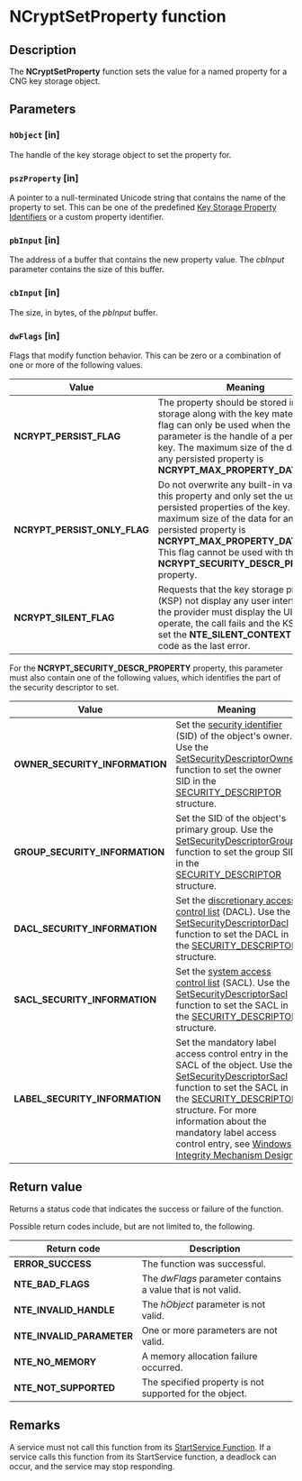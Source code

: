 # NCryptSetProperty function

## Description

The **NCryptSetProperty** function sets the value for a named property for a CNG key storage object.

## Parameters

### `hObject` [in]

The handle of the key storage object to set the property for.

### `pszProperty` [in]

A pointer to a null-terminated Unicode string that contains the name of the property to set. This can be one of the predefined [Key Storage Property Identifiers](https://learn.microsoft.com/windows/desktop/SecCNG/key-storage-property-identifiers) or a custom property identifier.

### `pbInput` [in]

The address of a buffer that contains the new property value. The *cbInput* parameter contains the size of this buffer.

### `cbInput` [in]

The size, in bytes, of the *pbInput* buffer.

### `dwFlags` [in]

Flags that modify function behavior. This can be zero or a combination of one or more of the following values.

| Value | Meaning |
| --- | --- |
| **NCRYPT_PERSIST_FLAG** | The property should be stored in key storage along with the key material. This flag can only be used when the *hObject* parameter is the handle of a persisted key. The maximum size of the data for any persisted property is **NCRYPT_MAX_PROPERTY_DATA** bytes. |
| **NCRYPT_PERSIST_ONLY_FLAG** | Do not overwrite any built-in values for this property and only set the user-persisted properties of the key. The maximum size of the data for any persisted property is **NCRYPT_MAX_PROPERTY_DATA** bytes. This flag cannot be used with the **NCRYPT_SECURITY_DESCR_PROPERTY** property. |
| **NCRYPT_SILENT_FLAG** | Requests that the key storage provider (KSP) not display any user interface. If the provider must display the UI to operate, the call fails and the KSP should set the **NTE_SILENT_CONTEXT** error code as the last error. |

For the **NCRYPT_SECURITY_DESCR_PROPERTY** property, this parameter must also contain one of the following values, which identifies the part of the security descriptor to set.

| Value | Meaning |
| --- | --- |
| **OWNER_SECURITY_INFORMATION** | Set the [security identifier](https://learn.microsoft.com/windows/desktop/SecGloss/s-gly) (SID) of the object's owner. Use the [SetSecurityDescriptorOwner](https://learn.microsoft.com/windows/desktop/api/securitybaseapi/nf-securitybaseapi-setsecuritydescriptorowner) function to set the owner SID in the [SECURITY_DESCRIPTOR](https://learn.microsoft.com/windows/desktop/api/winnt/ns-winnt-security_descriptor) structure. |
| **GROUP_SECURITY_INFORMATION** | Set the SID of the object's primary group. Use the [SetSecurityDescriptorGroup](https://learn.microsoft.com/windows/desktop/api/securitybaseapi/nf-securitybaseapi-setsecuritydescriptorgroup) function to set the group SID in the [SECURITY_DESCRIPTOR](https://learn.microsoft.com/windows/desktop/api/winnt/ns-winnt-security_descriptor) structure. |
| **DACL_SECURITY_INFORMATION** | Set the [discretionary access control list](https://learn.microsoft.com/windows/desktop/SecGloss/d-gly) (DACL). Use the [SetSecurityDescriptorDacl](https://learn.microsoft.com/windows/desktop/api/securitybaseapi/nf-securitybaseapi-setsecuritydescriptordacl) function to set the DACL in the [SECURITY_DESCRIPTOR](https://learn.microsoft.com/windows/desktop/api/winnt/ns-winnt-security_descriptor) structure. |
| **SACL_SECURITY_INFORMATION** | Set the [system access control list](https://learn.microsoft.com/windows/desktop/SecGloss/s-gly) (SACL). Use the [SetSecurityDescriptorSacl](https://learn.microsoft.com/windows/desktop/api/securitybaseapi/nf-securitybaseapi-setsecuritydescriptorsacl) function to set the SACL in the [SECURITY_DESCRIPTOR](https://learn.microsoft.com/windows/desktop/api/winnt/ns-winnt-security_descriptor) structure. |
| **LABEL_SECURITY_INFORMATION** | Set the mandatory label access control entry in the SACL of the object. Use the [SetSecurityDescriptorSacl](https://learn.microsoft.com/windows/desktop/api/securitybaseapi/nf-securitybaseapi-setsecuritydescriptorsacl) function to set the SACL in the [SECURITY_DESCRIPTOR](https://learn.microsoft.com/windows/desktop/api/winnt/ns-winnt-security_descriptor) structure. For more information about the mandatory label access control entry, see [Windows Integrity Mechanism Design](https://learn.microsoft.com/previous-versions/dotnet/articles/bb625963(v=msdn.10)). |

## Return value

Returns a status code that indicates the success or failure of the function.

Possible return codes include, but are not limited to, the following.

| Return code | Description |
| --- | --- |
| **ERROR_SUCCESS** | The function was successful. |
| **NTE_BAD_FLAGS** | The *dwFlags* parameter contains a value that is not valid. |
| **NTE_INVALID_HANDLE** | The *hObject* parameter is not valid. |
| **NTE_INVALID_PARAMETER** | One or more parameters are not valid. |
| **NTE_NO_MEMORY** | A memory allocation failure occurred. |
| **NTE_NOT_SUPPORTED** | The specified property is not supported for the object. |

## Remarks

A service must not call this function from its [StartService Function](https://learn.microsoft.com/windows/win32/api/winsvc/nf-winsvc-startservicea). If a service calls this function from its StartService function, a deadlock can occur, and the service may stop responding.